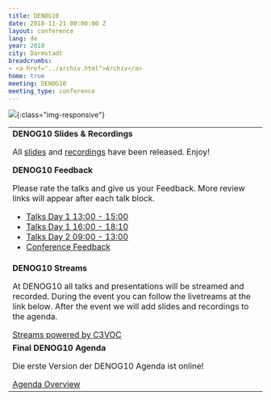 ```yaml
---
title: DENOG10
date: 2018-11-21 00:00:00 Z
layout: conference
lang: de
year: 2018
city: Darmstadt
breadcrumbs:
- <a href="../archiv.html">Archiv</a>
home: true
meeting: DENOG10
meeting_type: conference
---
```


![](/images/meeting-10.jpg){:class="img-responsive"}

<table>
    <tr>
        <td>
                <div class="newsblock">
                    <b>DENOG10 Slides & Recordings </b>
                    <p>All <a href="https://github.com/denog/media/tree/master/DENOG10"> slides</a> and <a href="https://media.ccc.de/c/denog10">recordings</a> have been released. Enjoy!</p>
                </div>
                <div class="newsblock">
                    <b>DENOG10 Feedback</b>
                    <p>Please rate the talks and give us your Feedback. More review links will appear after each talk block.</p>
                    <ul>
                        <li><a href="https://goo.gl/forms/BQmlQx3nifozz4hP2"> Talks Day 1 13:00 - 15:00 </a></li>
                        <li><a href="https://goo.gl/forms/d749TKGm37TF5V6P2"> Talks Day 1 16:00 - 18:10 </a></li>
                        <li><a href="https://goo.gl/forms/P4zrvyG5yhdAAI6i1"> Talks Day 2 09:00 - 13:00 </a></li>
                        <li><a href="https://goo.gl/forms/Ll9u8IzUxwg7TEKY2"> Conference Feedback </a></li>
                    </ul>
                </div>
        </td>
    </tr>
    <tr>
        <td>
                <div class="newsblock">
                    <b>DENOG10 Streams</b>
                    <p>At DENOG10 all talks and presentations will be streamed and recorded. During the event you can follow the livetreams at the link below. After the event we will add slides and recordings to the agenda.</p>
                    <a href="https://streaming.media.ccc.de/denog10" target="new">Streams powered by C3VOC<i class="ion-arrow-right-c"></i></a>
                </div>
        </td>
    </tr>
    <tr>
        <td>
                <div class="newsblock">
                    <b>Final DENOG10 Agenda</b>
                    <p>Die erste Version der DENOG10 Agenda ist online!</p>
                    <a href="https://cfp.denog.de/denog10/schedule" target="new">Agenda Overview <i class="ion-arrow-right-c"></i></a>
                </div>
        </td>
    </tr>
</table>

<!--
<hr class="verticaldivider" />
<div class="mainpagepaddedbox">
    <h3>Sponsoren</h3>
    <div id="sponsorslider" data-images="3"></div>
</div>
<script type="text/javascript">
    var sliderImageItems = [
                '{{ site.url }}/images/meetings/denog10/sponsor_de-cix.png',
                '{{ site.url }}/images/meetings/denog10/sponsor_de-cix.png',
                '{{ site.url }}/images/meetings/denog10/sponsor_eshelter.png',
                '{{ site.url }}/images/meetings/denog10/sponsor_eshelter.png',
                '{{ site.url }}/images/meetings/denog10/sponsor_NL-IX.png',
                '{{ site.url }}/images/meetings/denog10/sponsor_NL-IX.png',
                '{{ site.url }}/images/meetings/denog10/sponsor_flexoptix.jpg',
                '{{ site.url }}/images/meetings/denog10/sponsor_dc1.jpg',
                '{{ site.url }}/images/meetings/denog10/sponsor_gasline.png',
                '{{ site.url }}/images/meetings/denog10/sponsor_megaport.jpg',
                '{{ site.url }}/images/meetings/denog10/sponsor_syseleven.png',
                '{{ site.url }}/images/meetings/denog10/sponsor_thomaskrenn.jpg',
                '{{ site.url }}/images/meetings/denog10/sponsor_netbrain.png',
                '{{ site.url }}/images/meetings/denog10/sponsor_hubersuhner.jpg',
                '{{ site.url }}/images/meetings/denog10/sponsor_centurylink.png',
                '{{ site.url }}/images/meetings/denog10/sponsor_core_backbone_infinera.png',
                '{{ site.url }}/images/meetings/denog10/sponsor_xantaro.png'
    ];
</script>
-->
